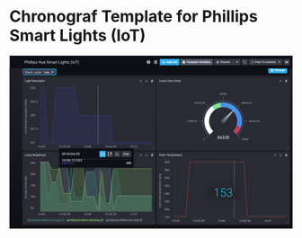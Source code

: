 #  Chronograf Template for Phillips Smart Lights (IoT)

![alt text](screen.png "Description goes here")

